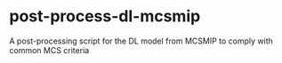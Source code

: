 # post-process-dl-mcsmip
A post-processing script for the DL model from MCSMIP to comply with common MCS criteria
